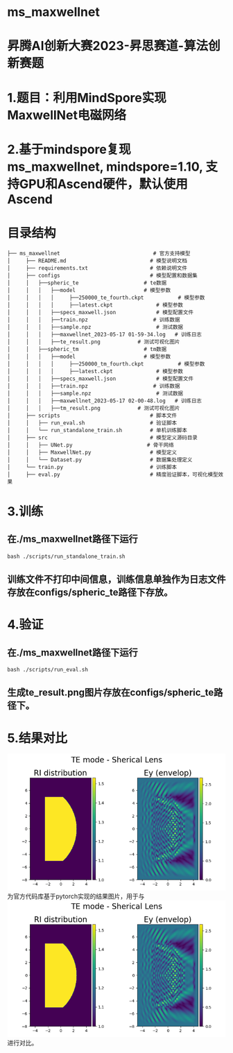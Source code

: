 # ms_maxwellnet
# 昇腾AI创新大赛2023-昇思赛道-算法创新赛题
# 1.题目：利用MindSpore实现MaxwellNet电磁网络
# 2.基于mindspore复现ms_maxwellnet, mindspore=1.10, 支持GPU和Ascend硬件，默认使用Ascend
# 目录结构
```shell
├── ms_maxwellnet                              # 官方支持模型
│     ├── README.md                           # 模型说明文档
│     ├── requirements.txt                    # 依赖说明文件
│     ├── configs                             # 模型配置和数据集
│     │   ├──spheric_te                     # te数据
│     │   │   ├──model           			# 模型参数
│     │   │   │     ├──250000_te_fourth.ckpt           # 模型参数
│     │   │   │     ├──latest.ckpt				# 模型参数
│     │   │   ├──specs_maxwell.json             # 模型配置文件
│     │   │   ├──train.npz                     # 训练数据
│     │   │   ├──sample.npz                     # 测试数据
│     │   │   ├──maxwellnet_2023-05-17 01-59-34.log   # 训练日志
│     │   │   ├──te_result.png            # 测试可视化图片
│     │   ├──spheric_tm                     # tm数据
│     │   │   ├──model           			# 模型参数
│     │   │   │     ├──250000_tm_fourth.ckpt           # 模型参数
│     │   │   │     ├──latest.ckpt				# 模型参数
│     │   │   ├──specs_maxwell.json             # 模型配置文件
│     │   │   ├──train.npz                     # 训练数据
│     │   │   ├──sample.npz                     # 测试数据
│     │   │   ├──maxwellnet_2023-05-17 02-00-48.log   # 训练日志
│     │   │   ├──tm_result.png            # 测试可视化图片
│     ├── scripts                             # 脚本文件
│     │   ├── run_eval.sh                     # 验证脚本
│     │   └── run_standalone_train.sh         # 单机训练脚本
│     ├── src                                 # 模型定义源码目录
│     │   ├── UNet.py                        # 骨干网络
│     │   ├── MaxwellNet.py                   # 模型定义
│     │   └── Dataset.py                      # 数据集处理定义
│     └── train.py                            # 训练脚本
│     ├── eval.py                             # 精度验证脚本，可视化模型效果
```
# 3.训练
## 在./ms_maxwellnet路径下运行
```shell
bash ./scripts/run_standalone_train.sh
```
## 训练文件不打印中间信息，训练信息单独作为日志文件存放在configs/spheric_te路径下存放。
# 4.验证
## 在./ms_maxwellnet路径下运行
```shell
bash ./scripts/run_eval.sh
```
## 生成te_result.png图片存放在configs/spheric_te路径下。

# 5.结果对比
![image](figures/te_result.png)为官方代码库基于pytorch实现的结果图片，用于与![image](configs/spheric_te/te_result.png)进行对比。
